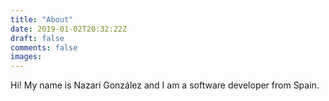 ```yaml
---
title: "About"
date: 2019-01-02T20:32:22Z
draft: false
comments: false
images:
---
```


Hi! My name is Nazarí González and I am a software developer from Spain. 

